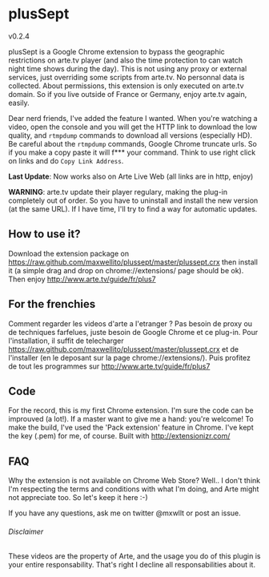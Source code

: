 plusSept
========

v0.2.4

plusSept is a Google Chrome extension to bypass the geographic restrictions on arte.tv player (and also the time protection to can watch night time shows during the day). This is not using any proxy or external services, just overriding some scripts from arte.tv. No personnal data is collected. About permissions, this extension is only executed on arte.tv domain.
So if you live outside of France or Germany, enjoy arte.tv again, easily.

Dear nerd friends, I've added the feature I wanted. When you're watching a video, open the console and you will get the HTTP link to download the low quality, and `rtmpdump` commands to download all versions (especially HD). Be careful about the `rtmpdump` commands, Google Chrome truncate urls. So if you make a copy paste it will f*** your command. Think to use right click on links and do `Copy Link Address`.

**Last Update**: Now works also on Arte Live Web (all links are in http, enjoy)

**WARNING**: arte.tv update their player regulary, making the plug-in completely out of order. So you have to uninstall and install the new version (at the same URL). If I have time, I'll try to find a way for automatic updates.

How to use it?
--------------
Download the extension package on https://raw.github.com/maxwellito/plussept/master/plussept.crx then install it (a simple drag and drop on chrome://extensions/ page should be ok). Then enjoy http://www.arte.tv/guide/fr/plus7

For the frenchies
-----------------
Comment regarder les videos d'arte a l'etranger ? Pas besoin de proxy ou de techniques farfelues, juste besoin de Google Chrome et ce plug-in. Pour l'installation, il suffit de telecharger https://raw.github.com/maxwellito/plussept/master/plussept.crx et de l'installer (en le deposant sur la page chrome://extensions/).
Puis profitez de tout les programmes sur http://www.arte.tv/guide/fr/plus7

Code
----
For the record, this is my first Chrome extension. I'm sure the code can be improuved (a lot!). If a master want to give me a hand: you're welcome!
To make the build, I've used the 'Pack extension' feature in Chrome. I've kept the key (.pem) for me, of course.
Built with http://extensionizr.com/

FAQ
---
Why the extension is not available on Chrome Web Store?
Well.. I don't think I'm respecting the terms and conditions with what I'm doing, and Arte might not appreciate too. So let's keep it here :-)

If you have any questions, ask me on twitter @mxwllt or post an issue.


###### Disclaimer
These videos are the property of Arte, and the usage you do of this plugin is your entire responsability. That's right I decline all responsabilities about it.